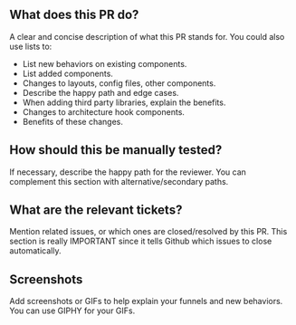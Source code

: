 ## What does this PR do?

A clear and concise description of what this PR stands for. You could also use lists to:

- List new behaviors on existing components.
- List added components.
- Changes to layouts, config files, other components.
- Describe the happy path and edge cases.
- When adding third party libraries, explain the benefits.
- Changes to architecture hook components.
- Benefits of these changes.

## How should this be manually tested?

If necessary, describe the happy path for the reviewer. You can complement this section with alternative/secondary paths.

## What are the relevant tickets?

Mention related issues, or which ones are closed/resolved by this PR. This section is really IMPORTANT since it tells Github which issues to close automatically.

## Screenshots

Add screenshots or GIFs to help explain your funnels and new behaviors. You can use GIPHY for your GIFs.
